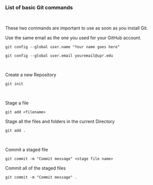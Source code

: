 <h3>List of basic Git commands</h3>
<br>

These two commands are important to use as soon as you 
install Git.  

Use the same email as the one you used for your
GitHub account.

`git config --global user.name "Your name goes here"`

`git config --global user.email youremail@upr.edu`

<br>

Create a new Repository

`git init`

<br>

Stage a file

`git add <filename>`

Stage all the files and folders in the current Directory

`git add .`

<br>

Commit a staged file 

`git commit -m "Commit message" <stage file name>`

Commit all of the staged files 

`git commit -m "Commit message" .`

<br>
